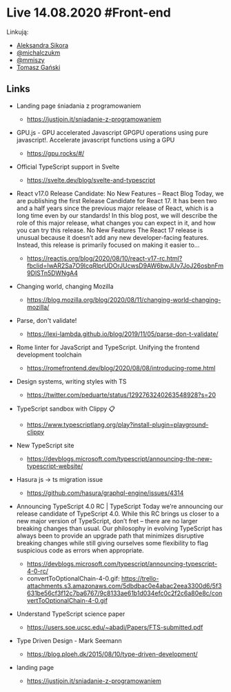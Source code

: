 # Live 14.08.2020 #Front-end

Linkują:

- [Aleksandra Sikora](https://twitter.com/aleksandrasays)
- [@michalczukm](https://twitter.com/michalczukm)
- [@mmiszy](https://twitter.com/mmiszy)
- [Tomasz Gański](https://www.linkedin.com/in/tomaszganski)

## Links

- Landing page śniadania z programowaniem

  - https://justjoin.it/sniadanie-z-programowaniem

- GPU.js - GPU accelerated Javascript
  GPGPU operations using pure javascript!. Accelerate javascript functions using a GPU

  - https://gpu.rocks/#/

- Official TypeScript support in Svelte
  - https://svelte.dev/blog/svelte-and-typescript
- React v17.0 Release Candidate: No New Features – React Blog
  Today, we are publishing the first Release Candidate for React 17. It has been two and a half years since the previous major release of React, which is a long time even by our standards! In this blog post, we will describe the role of this major release, what changes you can expect in it, and how you can try this release. No New Features The React 17 release is unusual because it doesn’t add any new developer-facing features. Instead, this release is primarily focused on making it easier to…

  - https://reactjs.org/blog/2020/08/10/react-v17-rc.html?fbclid=IwAR2Sa7O9IcqRlprUDOrJUcwsD9AW6bwJUv7JoJ26osbnFm9DlSTn5DWNgA4

- Changing world, changing Mozilla
  - https://blog.mozilla.org/blog/2020/08/11/changing-world-changing-mozilla/
- Parse, don't validate!
  - https://lexi-lambda.github.io/blog/2019/11/05/parse-don-t-validate/
- Rome linter for JavaScript and TypeScript.
  Unifying the frontend development toolchain

  - https://romefrontend.dev/blog/2020/08/08/introducing-rome.html

- Design systems, writing styles with TS
  - https://twitter.com/peduarte/status/1292763240263548928?s=20
- TypeScript sandbox with Clippy 📋
  - https://www.typescriptlang.org/play?install-plugin=playground-clippy
- New TypeScript site
  - https://devblogs.microsoft.com/typescript/announcing-the-new-typescript-website/
- Hasura js -> ts migration issue
  - https://github.com/hasura/graphql-engine/issues/4314
- Announcing TypeScript 4.0 RC | TypeScript
  Today we’re announcing our release candidate of TypeScript 4.0. While this RC brings us closer to a new major version of TypeScript, don’t fret – there are no larger breaking changes than usual. Our philosophy in evolving TypeScript has always been to provide an upgrade path that minimizes disruptive breaking changes while still giving ourselves some flexibility to flag suspicious code as errors when appropriate.

  - https://devblogs.microsoft.com/typescript/announcing-typescript-4-0-rc/
  - convertToOptionalChain-4-0.gif: https://trello-attachments.s3.amazonaws.com/5dbdbac0e4abac2eea3300d6/5f3631be56cf3f12c7ba6767/9c8133ae61b1d034efc0c2f2c6a80e8c/convertToOptionalChain-4-0.gif

- Understand TypeScript science paper
  - https://users.soe.ucsc.edu/~abadi/Papers/FTS-submitted.pdf
- Type Driven Design - Mark Seemann
  - https://blog.ploeh.dk/2015/08/10/type-driven-development/
- landing page
  - https://justjoin.it/sniadanie-z-programowaniem
